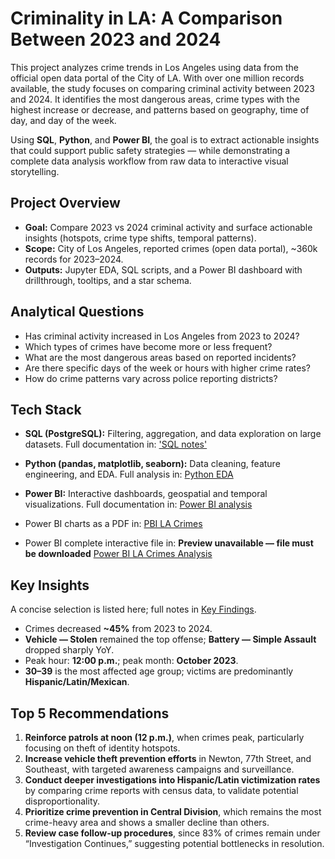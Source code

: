 # Criminality in LA: A Comparison Between 2023 and 2024

This project analyzes crime trends in Los Angeles using data from the official open data portal of the City of LA. With over one million records available, the study focuses on comparing criminal activity between 2023 and 2024. It identifies the most dangerous areas, crime types with the highest increase or decrease, and patterns based on geography, time of day, and day of the week.

Using **SQL**, **Python**, and **Power BI**, the goal is to extract actionable insights that could support public safety strategies — while demonstrating a complete data analysis workflow from raw data to interactive visual storytelling.

## Project Overview
- **Goal:** Compare 2023 vs 2024 criminal activity and surface actionable insights (hotspots, crime type shifts, temporal patterns).
- **Scope:** City of Los Angeles, reported crimes (open data portal), ~360k records for 2023–2024.
- **Outputs:** Jupyter EDA, SQL scripts, and a Power BI dashboard with drillthrough, tooltips, and a star schema.


## Analytical Questions
- Has criminal activity increased in Los Angeles from 2023 to 2024?
- Which types of crimes have become more or less frequent?
- What are the most dangerous areas based on reported incidents?
- Are there specific days of the week or hours with higher crime rates?
- How do crime patterns vary across police reporting districts?

##  Tech Stack
- **SQL (PostgreSQL):** Filtering, aggregation, and data exploration on large datasets. Full documentation in: ['SQL notes'](docs/notes_SQL.md)
  
- **Python (pandas, matplotlib, seaborn):** Data cleaning, feature engineering, and EDA. Full analysis in: [Python EDA](LA_crime_analysis_python.ipynb)
  
- **Power BI:** Interactive dashboards, geospatial and temporal visualizations. Full documentation in: [Power BI analysis](docs/notes_Power_BI.md)
- Power BI charts as a PDF in: [PBI LA Crimes](docs/LA_crime_PBI_pdf.pdf)
- Power BI complete interactive file in: **Preview unavailable — file must be downloaded** [Power BI LA Crimes Analysis](docs/LA_crime_PBI.pbix) 


## Key Insights
A concise selection is listed here; full notes in [Key Findings](docs/KEY_FINDINGS.md).
- Crimes decreased **~45%** from 2023 to 2024.
- **Vehicle — Stolen** remained the top offense; **Battery — Simple Assault** dropped sharply YoY.
- Peak hour: **12:00 p.m.**; peak month: **October 2023**.
- **30–39** is the most affected age group; victims are predominantly **Hispanic/Latin/Mexican**.
  
## Top 5 Recommendations

1. **Reinforce patrols at noon (12 p.m.)**, when crimes peak, particularly focusing on theft of identity hotspots.  
2. **Increase vehicle theft prevention efforts** in Newton, 77th Street, and Southeast, with targeted awareness campaigns and surveillance.  
3. **Conduct deeper investigations into Hispanic/Latin victimization rates** by comparing crime reports with census data, to validate potential disproportionality.  
4. **Prioritize crime prevention in Central Division**, which remains the most crime-heavy area and shows a smaller decline than others.  
5. **Review case follow-up procedures**, since 83% of crimes remain under “Investigation Continues,” suggesting potential bottlenecks in resolution.  
